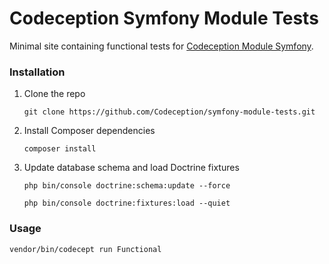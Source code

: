 # Codeception Symfony Module Tests
Minimal site containing functional tests for [Codeception Module Symfony](https://github.com/Codeception/module-symfony).

### Installation

1. Clone the repo
   ```shell
   git clone https://github.com/Codeception/symfony-module-tests.git
   ```
2. Install Composer dependencies
   ```shell
   composer install
   ```
3. Update database schema and load Doctrine fixtures
   ```shell
   php bin/console doctrine:schema:update --force
   
   php bin/console doctrine:fixtures:load --quiet
   ```
### Usage
   ```shell
   vendor/bin/codecept run Functional
   ```
